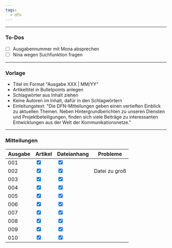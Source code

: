 ```yaml
---
tags:
  - dfn
---
```

***
### To-Dos

- [ ] Ausgabennummer mit Mona absprechen
- [ ] Nina wegen Suchfunktion fragen

***
### Vorlage

- Titel im Format "Ausgabe XXX | MM/YY"
- Artikeltitel in Bulletpoints anlegen
- Schlagwörter aus Inhalt ziehen
- Keine Autoren im Inhalt, dafür in den Schlagwörtern
- Einleitungstext: "Die DFN-Mitteilungen geben einen vertieften Einblick zu aktuellen Themen. Neben Hintergrundberichten zu unseren Diensten und Projektbeteiligungen, finden sich viele Beiträge zu interessanten Entwicklungen aus der Welt der Kommunikationsnetze."

***
### Mitteilungen
| Ausgabe | Artikel                                     | Dateianhang                                 | Probleme      |
| ------- | ------------------------------------------- | ------------------------------------------- | ------------- |
| 001     | <input type="checkbox" checked id="f07f84"> | <input type="checkbox" checked id="eb5e25"> |               |
| 002     | <input type="checkbox" checked id="96d18f"> | <input type="checkbox" checked id="c25062"> | Datei zu groß |
| 003     | <input type="checkbox" checked id="f3c43a"> | <input type="checkbox" checked id="8304cc"> |               |
| 004     | <input type="checkbox" checked id="7695ca"> | <input type="checkbox" checked id="0332d7"> |               |
| 005     | <input type="checkbox" checked id="a3c030"> | <input type="checkbox" checked id="e50bad"> |               |
| 006     | <input type="checkbox" checked id="5e6aa9"> | <input type="checkbox" checked id="17fcc4"> |               |
| 007     | <input type="checkbox" checked id="3f3215"> | <input type="checkbox" checked id="3610ca"> |               |
| 008     | <input type="checkbox" checked id="2018da"> | <input type="checkbox" checked id="380101"> |               |
| 009     | <input type="checkbox" checked id="f5a517"> | <input type="checkbox" checked id="6d511a"> |               |
| 010     | <input type="checkbox" checked id="d1e3c0"> | <input type="checkbox" checked id="90e193"> |               |
